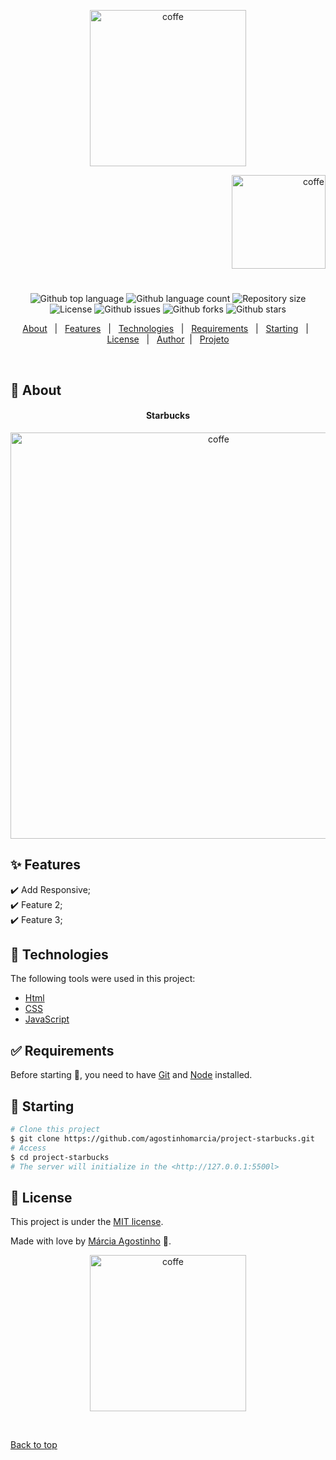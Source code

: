 <p align="center">
   <img src="https://media.giphy.com/media/iJVtsbgNDGnDMQif1J/giphy.gif" alt="coffe" width="250"/>
</p>

<p align="right">
   <img src="https://media.giphy.com/media/rTEOxgoKAbSkE/giphy.gif" alt="coffe" width="150"/>
</p>




<h1 align="center"></h1>

<p align="center">
  <img alt="Github top language" src="https://img.shields.io/github/languages/top/agostinhomarcia/project-starbucks?color=017143">

  <img alt="Github language count" src="https://img.shields.io/github/languages/count/agostinhomarcia/papelaria-caprichos?color=017143">

  <img alt="Repository size" src="https://img.shields.io/github/repo-size/agostinhomarcia/project-starbucks?color=017143">

   <img alt="License" src="https://img.shields.io/github/license/agostinhomarcia/project-starbucks?color=017143">

   <img alt="Github issues" src="https://img.shields.io/github/issues/agostinhomarcia/project-starbucks?color=017143" /> 

   <img alt="Github forks" src="https://img.shields.io/github/forks/agostinhomarcia/project-starbucks?color=017143" /> 

   <img alt="Github stars" src="https://img.shields.io/github/stars/agostinhomarcia/project-starbucks?color=017143" /> 
</p>


<p align="center">
  <a href="#dart-about">About</a> &#xa0; | &#xa0; 
  <a href="#sparkles-features">Features</a> &#xa0; | &#xa0;
  <a href="#rocket-technologies">Technologies</a> &#xa0; | &#xa0;
  <a href="#white_check_mark-requirements">Requirements</a> &#xa0; | &#xa0;
  <a href="#checkered_flag-starting">Starting</a> &#xa0; | &#xa0;
  <a href="#memo-license">License</a> &#xa0; | &#xa0;
  <a href="https://github.com/agostinhomarcia/project-starbucks" target="_blank">Author</a>&#xa0; | &#xa0
  <a href="https://starbucks-yeot-5c7cac.netlify.app/" target="_blank" rel="noopener noreferrer">Projeto</a>
</p>

<br>

## :dart: About ##


<h4 align="center">Starbucks </h4>

<p align="center">
   <img src="https://media.giphy.com/media/PGFM9ZwJa4P7ZNB4e6/giphy.gif" alt="coffe" width="650"/>
</p>


## :sparkles: Features ##

:heavy_check_mark: Add Responsive;\
:heavy_check_mark: Feature 2;\
:heavy_check_mark: Feature 3;

## :rocket: Technologies ##

The following tools were used in this project:


- [Html](https://developer.mozilla.org/pt-BR/docs/Web/HTML/Element/html/)  
- [CSS](https://developer.mozilla.org/pt-BR/docs/Web/CSS) 
- [JavaScript](https://developer.mozilla.org/pt-BR/docs/Web/Javascript)



## :white_check_mark: Requirements ##

Before starting :checkered_flag:, you need to have [Git](https://git-scm.com) and [Node](https://nodejs.org/en/) installed.

## :checkered_flag: Starting ##

```bash
# Clone this project
$ git clone https://github.com/agostinhomarcia/project-starbucks.git
# Access
$ cd project-starbucks
# The server will initialize in the <http://127.0.0.1:5500l>
```



## :memo: License ##


This project is under the [MIT license](./License).

Made with love by [Márcia Agostinho](https://github.com/agostinhomarcia) 🚀.




<p align="center">
   <img src="https://media.giphy.com/media/IaMxrzxAVIBrYRAsJN/giphy.gif" alt="coffe" width="250"/>
</p>

&#xa0;

<a href="#top">Back to top </a>
